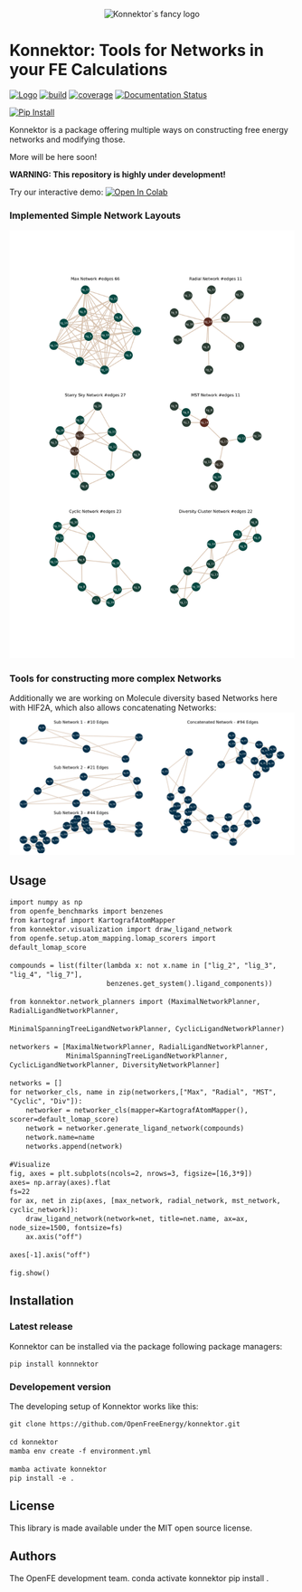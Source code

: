 <p align="center">
    <picture align="center">
      <source media="(prefers-color-scheme: dark)" srcset="https://github.com/OpenFreeEnergy/konnektor/blob/36fc908f89777b8d67ce837a354adc699de6f405/.img/konnektor_logo_style5.png">
      <source media="(prefers-color-scheme: light)" srcset="https://github.com/OpenFreeEnergy/konnektor/blob/36fc908f89777b8d67ce837a354adc699de6f405/.img/konnektor_logo_style4.png">
      <img alt="Konnektor`s fancy logo" src="https://github.com/OpenFreeEnergy/konnektor/blob/36fc908f89777b8d67ce837a354adc699de6f405/.img/konnektor_logo_style4.png" width=35% >
    </picture>
</p>


Konnektor: Tools for Networks in your FE Calculations
====================================================================

[//]: # (Badges)
[![Logo](https://img.shields.io/badge/OSMF-OpenFreeEnergy-%23002f4a)](https://openfree.energy/)
[![build](https://github.com/OpenFreeEnergy/konnektor/actions/workflows/ci.yaml/badge.svg)](https://github.com/OpenFreeEnergy/konnektor/actions/workflows/ci.yaml)
[![coverage](https://codecov.io/gh/OpenFreeEnergy/konnektor/branch/main/graph/badge.svg)](https://codecov.io/gh/OpenFreeEnergy/konnektor)
[![Documentation Status](https://readthedocs.org/projects/konnektor/badge/?version=latest)](https://konnektor.readthedocs.io/en/latest/?badge=latest)

[![Pip Install](https://img.shields.io/badge/pip%20install-konnektor-d9c4b1)](https://pypi.org/project/konnektor/)

Konnektor is a package offering multiple ways on constructing free energy networks and modifying those. 

More will be here soon! 

**WARNING: This repository is highly under development!**


Try our interactive demo: [![Open In Colab](https://colab.research.google.com/assets/colab-badge.svg)](https://colab.research.google.com/github/OpenFreeEnergy/konnektor/blob/main/examples/konnektor_example.ipynb#scrollTo=GU32PaMkzD7x)


### Implemented Simple Network Layouts
![](.img/network_layouts.png)

### Tools for constructing more complex Networks
Additionally we are working on Molecule diversity based Networks here with HIF2A, which also allows concatenating Networks:
![](.img/Divesity_network.png)


## Usage
```python3
import numpy as np
from openfe_benchmarks import benzenes
from kartograf import KartografAtomMapper
from konnektor.visualization import draw_ligand_network
from openfe.setup.atom_mapping.lomap_scorers import default_lomap_score

compounds = list(filter(lambda x: not x.name in ["lig_2", "lig_3", "lig_4", "lig_7"],
                        benzenes.get_system().ligand_components))

from konnektor.network_planners import (MaximalNetworkPlanner, RadialLigandNetworkPlanner,
                                        MinimalSpanningTreeLigandNetworkPlanner, CyclicLigandNetworkPlanner)

networkers = [MaximalNetworkPlanner, RadialLigandNetworkPlanner,
              MinimalSpanningTreeLigandNetworkPlanner, CyclicLigandNetworkPlanner, DiversityNetworkPlanner]

networks = []
for networker_cls, name in zip(networkers,["Max", "Radial", "MST", "Cyclic", "Div"]):
    networker = networker_cls(mapper=KartografAtomMapper(), scorer=default_lomap_score)
    network = networker.generate_ligand_network(compounds)
    network.name=name
    networks.append(network)

#Visualize
fig, axes = plt.subplots(ncols=2, nrows=3, figsize=[16,3*9])
axes= np.array(axes).flat
fs=22
for ax, net in zip(axes, [max_network, radial_network, mst_network, cyclic_network]):
    draw_ligand_network(network=net, title=net.name, ax=ax, node_size=1500, fontsize=fs)
    ax.axis("off")

axes[-1].axis("off")

fig.show()
```


## Installation

### Latest release
Konnektor can be installed via the package following package managers:

```shell
pip install konnnektor
```

### Developement version
The developing setup of Konnektor works like this:

```shell
git clone https://github.com/OpenFreeEnergy/konnektor.git

cd konnektor
mamba env create -f environment.yml

mamba activate konnektor
pip install -e .

```

## License
This library is made available under the MIT open source license.

## Authors

The OpenFE development team.
conda activate konnektor
pip install .
```
